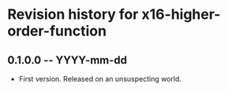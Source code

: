# Revision history for x16-higher-order-function

## 0.1.0.0 -- YYYY-mm-dd

* First version. Released on an unsuspecting world.
